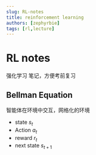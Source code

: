 ```yaml
---
slug: RL-notes
title: reinforcement learning
authors: [zephyrbie]
tags: [rl,lecture] 
---
```


# RL notes

强化学习 笔记，方便考前复习

## Bellman Equation

智能体在环境中交互，网格化的环境

- state $s_t$
- Action $a_t$
- reward $r_t$
- next state $s_{t+1}$
